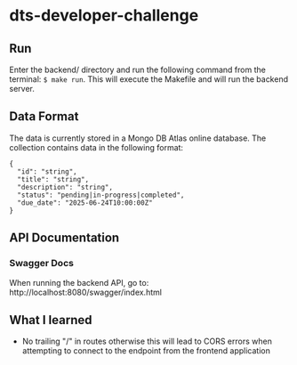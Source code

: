 # dts-developer-challenge

## Run
Enter the backend/ directory and run the following command from the terminal:  `$ make run`. This will execute the Makefile and will run the backend server.

## Data Format
The data is currently stored in a Mongo DB Atlas online database. The collection contains data in the following format:

```
{
  "id": "string",
  "title": "string", 
  "description": "string",
  "status": "pending|in-progress|completed",
  "due_date": "2025-06-24T10:00:00Z"
}
```

## API Documentation 
### Swagger Docs
When running the backend API, go to: http://localhost:8080/swagger/index.html

## What I learned
- No  trailing "/" in routes otherwise this will lead to CORS errors when attempting to connect to the endpoint from the frontend application